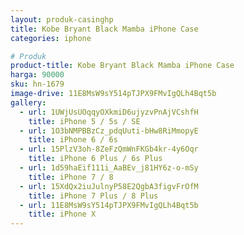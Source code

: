 ```yaml
---
layout: produk-casinghp
title: Kobe Bryant Black Mamba iPhone Case
categories: iphone

# Produk
product-title: Kobe Bryant Black Mamba iPhone Case
harga: 90000
sku: hn-1679
image-drive: 11E8MsW9sY514pTJPX9FMvIgQLh4Bqt5b
gallery:
  - url: 1UWjUsUOqqyOXkmiD6ujyzvPnAjVCshfH
    title: iPhone 5 / 5s / SE
  - url: 1O3bNMPBBzCz_pdqUuti-bHw8RiMmopyE
    title: iPhone 6 / 6s
  - url: 15PlzV3oh-8ZeFzQmWnFKGb4kr-4y6Oqr
    title: iPhone 6 Plus / 6s Plus
  - url: 1d59haEif111i_AaBEv_j81HY6z-o-mSy
    title: iPhone 7 / 8
  - url: 15XdQx2iuJulnyP58E2QgbA3figvFrOfM
    title: iPhone 7 Plus / 8 Plus
  - url: 11E8MsW9sY514pTJPX9FMvIgQLh4Bqt5b
    title: iPhone X
---
```

